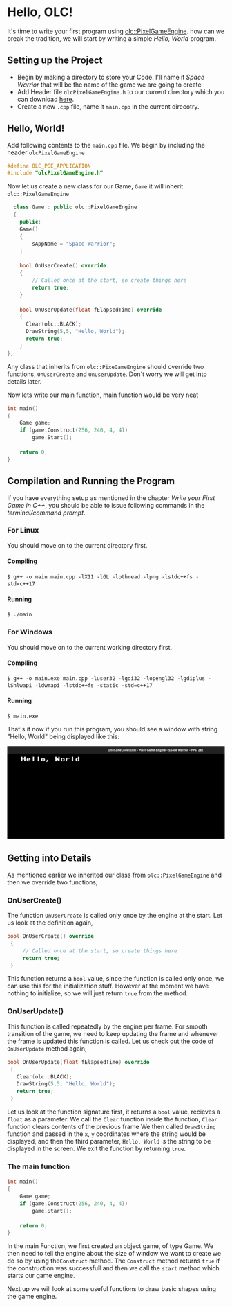 # Hello, OLC!

It's time to write your first program using [olc::PixelGameEngine](https://github.com/OneLoneCoder/olcPixelGameEngine). how can we break the tradition, we will start by writing a simple *Hello, World* program.
## Setting up the Project

* Begin by making a directory to store your Code. I'll name it *Space Warrior* that will be the name of the game we are going to create
* Add Header file `olcPixelGameEngine.h` to our current directory which you can download [here](https://github.com/OneLoneCoder/olcPixelGameEngine).
* Create a new `.cpp` file, name it `main.cpp` in the current direcotry.

## Hello, World!
Add following contents to the `main.cpp` file.
We begin by including the header `olcPixelGameEngine`
```cpp
#define OLC_PGE_APPLICATION
#include "olcPixelGameEngine.h"
```

Now let us create a new class for our Game, `Game` it will inherit `olc::PixelGameEngine`

```cpp
  class Game : public olc::PixelGameEngine
  {
    public:
	Game()
	{
		sAppName = "Space Warrior";
	}

	bool OnUserCreate() override
	{
		// Called once at the start, so create things here
		return true;
	}

	bool OnUserUpdate(float fElapsedTime) override
	{
	  Clear(olc::BLACK);
	  DrawString(5,5, "Hello, World");	
	  return true;
	}
};
``` 

Any class that inherits from `olc::PixeGameEngine` should override two functions, `OnUserCreate` and `OnUserUpdate`. Don't worry we will
get into details later.

Now lets write our main function, main function would be very neat

```cpp
int main()
{
	Game game;
	if (game.Construct(256, 240, 4, 4))
		game.Start();

	return 0;
}
```

## Compilation and Running the Program
If you have everything setup as mentioned in the chapter *Write your First Game in C++*, you should be
able to issue following commands in the *terminal/command prompt*.

### For Linux
You should move on to the current directory first.
#### Compiling
```shell
$ g++ -o main main.cpp -lX11 -lGL -lpthread -lpng -lstdc++fs -std=c++17
```

#### Running
```shell
$ ./main
```

### For Windows
You should move on to the current working directory first.
#### Compiling
```shell
$ g++ -o main.exe main.cpp -luser32 -lgdi32 -lopengl32 -lgdiplus -lShlwapi -ldwmapi -lstdc++fs -static -std=c++17
```
#### Running
```shell
$ main.exe
```


That's it now if you run this program, you should see a window with string "Hello, World" being displayed like this:

![Hello OLC](../image/hello-olc.png)


## Getting into Details
 As mentioned earlier we inherited our class from `olc::PixelGameEngine` and then we override two functions,

 ### OnUserCreate()
   The function `OnUserCreate` is called only once by the engine at the start.
   Let us look at the definition again,
   ```cpp
   bool OnUserCreate() override
    {
        // Called once at the start, so create things here
        return true;
    }
   ```
   This function returns a `bool` value, since the function is called only once, we can use this
   for the initialization stuff. However at the moment we have nothing to initialize, so we will
   just return `true` from the method.

 ### OnUserUpdate()
   This function is called repeatedly by the engine per frame. For smooth transition of the game, we need to keep updating the frame and whenever the frame is updated this function is called.
   Let us check out the code of `OnUserUpdate` method again,
   ```cpp
   bool OnUserUpdate(float fElapsedTime) override
    {
      Clear(olc::BLACK);
      DrawString(5,5, "Hello, World");	
      return true;
    }
   ```

   Let us look at the function signature first, it returns a `bool` value, recieves a `float` as a
   parameter. We call the `Clear` function inside the function, `Clear` function clears contents of the
   previous frame We then called `DrawString` function and passed in the `x`, `y` coordinates where the   string would be displayed, and then the third parameter, `Hello, World` is the string to be displayed   in the screen. We exit the function by returning `true`.
### The main function
```cpp
int main()
{
    Game game;
    if (game.Construct(256, 240, 4, 4))
        game.Start();

    return 0;
}
```
In the main Function, we first created an object game, of type Game. We then need to tell the engine about the size of window we want to create we do so by using the`Construct` method. The `Construct` method returns `true` if the construction was successfull and then we call the `start` method which starts our game engine.

Next up we will look at some useful functions to draw basic shapes using the game engine.
